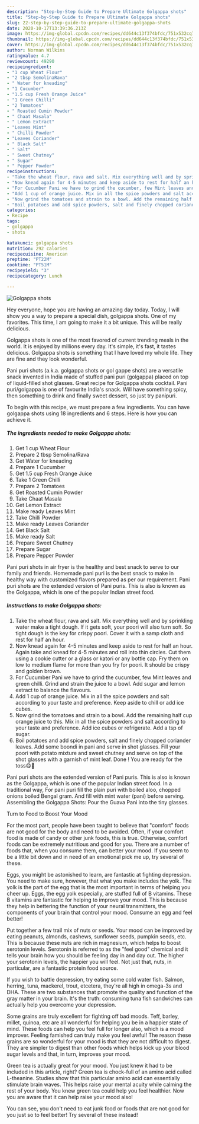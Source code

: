 ```yaml
---
description: "Step-by-Step Guide to Prepare Ultimate Golgappa shots"
title: "Step-by-Step Guide to Prepare Ultimate Golgappa shots"
slug: 22-step-by-step-guide-to-prepare-ultimate-golgappa-shots
date: 2020-10-17T13:39:36.213Z
image: https://img-global.cpcdn.com/recipes/dd644c13f374bfdc/751x532cq70/golgappa-shots-recipe-main-photo.jpg
thumbnail: https://img-global.cpcdn.com/recipes/dd644c13f374bfdc/751x532cq70/golgappa-shots-recipe-main-photo.jpg
cover: https://img-global.cpcdn.com/recipes/dd644c13f374bfdc/751x532cq70/golgappa-shots-recipe-main-photo.jpg
author: Norman Wilkins
ratingvalue: 4.7
reviewcount: 49290
recipeingredient:
- "1 cup Wheat Flour"
- "2 tbsp SemolinaRava"
- " Water for kneading"
- "1 Cucumber"
- "1.5 cup Fresh Orange Juice"
- "1 Green Chilli"
- "2 Tomatoes"
- " Roasted Cumin Powder"
- " Chaat Masala"
- " Lemon Extract"
- "Leaves Mint"
- " Chilli Powder"
- "Leaves Coriander"
- " Black Salt"
- " Salt"
- " Sweet Chutney"
- " Sugar"
- " Pepper Powder"
recipeinstructions:
- "Take the wheat flour, rava and salt. Mix everything well and by sprinkling water make a tight dough. If it gets soft, your poori will also turn soft. So tight dough is the key for crispy poori. Cover it with a samp cloth and rest for half an hour."
- "Now knead again for 4-5 minutes and keep aside to rest for half an hour. Again take and knead for 4-5 minutes and roll into thin circles. Cut them using a cookie cutter or a glass or katori or any bottle cap. Fry them on low to medium flame for more than you fry for poori. It should be crispy and golden brown."
- "For Cucumber Pani we have to grind the cucumber, few Mint leaves and green chilli. Grind and strain the juice to a bowl. Add sugar and lemon extract to balance the flavours."
- "Add 1 cup of orange juice. Mix in all the spice powders and salt according to your taste and preference. Keep aside to chill or add ice cubes."
- "Now grind the tomatoes and strain to a bowl. Add the remaining half cup orange juice to this. Mix in all the spice powders and salt according to your taste and preference. Add ice cubes or refrigerate. Add a tsp of sugar."
- "Boil potatoes and add spice powders, salt and finely chopped coriander leaves. Add some boondi in pani and serve in shot glasses. Fill your poori with potato mixture and sweet chutney and serve on top of the shot glasses with a garnish of mint leaf. Done ! You are ready for the toss😋🥂"
categories:
- Recipe
tags:
- golgappa
- shots

katakunci: golgappa shots 
nutrition: 292 calories
recipecuisine: American
preptime: "PT22M"
cooktime: "PT51M"
recipeyield: "3"
recipecategory: Lunch

---
```



![Golgappa shots](https://img-global.cpcdn.com/recipes/dd644c13f374bfdc/751x532cq70/golgappa-shots-recipe-main-photo.jpg)

Hey everyone, hope you are having an amazing day today. Today, I will show you a way to prepare a special dish, golgappa shots. One of my favorites. This time, I am going to make it a bit unique. This will be really delicious.

Golgappa shots is one of the most favored of current trending meals in the world. It is enjoyed by millions every day. It's simple, it's fast, it tastes delicious. Golgappa shots is something that I have loved my whole life. They are fine and they look wonderful.

Pani puri shots (a.k.a. golgappa shots or gol gappe shots) are a versatile snack invented in India made of stuffed pani puri (golgappa) placed on top of liquid-filled shot glasses. Great recipe for Golgappa shots cocktail. Pani puri/golgappa is one of favourite India&#39;s snack. Will have something spicy, then something to drink and finally sweet dessert, so just try panipuri.


To begin with this recipe, we must prepare a few ingredients. You can have golgappa shots using 18 ingredients and 6 steps. Here is how you can achieve it.

<!--inarticleads1-->

##### The ingredients needed to make Golgappa shots:

1. Get 1 cup Wheat Flour
1. Prepare 2 tbsp Semolina/Rava
1. Get  Water for kneading
1. Prepare 1 Cucumber
1. Get 1.5 cup Fresh Orange Juice
1. Take 1 Green Chilli
1. Prepare 2 Tomatoes
1. Get  Roasted Cumin Powder
1. Take  Chaat Masala
1. Get  Lemon Extract
1. Make ready Leaves Mint
1. Take  Chilli Powder
1. Make ready Leaves Coriander
1. Get  Black Salt
1. Make ready  Salt
1. Prepare  Sweet Chutney
1. Prepare  Sugar
1. Prepare  Pepper Powder


Pani puri shots in air fryer is the healthy and best snack to serve to our family and friends. Homemade pani puri is the best snack to make in healthy way with customized flavors prepared as per our requirement. Pani puri shots are the extended version of Pani puris. This is also is known as the Golgappa, which is one of the popular Indian street food. 

<!--inarticleads2-->

##### Instructions to make Golgappa shots:

1. Take the wheat flour, rava and salt. Mix everything well and by sprinkling water make a tight dough. If it gets soft, your poori will also turn soft. So tight dough is the key for crispy poori. Cover it with a samp cloth and rest for half an hour.
1. Now knead again for 4-5 minutes and keep aside to rest for half an hour. Again take and knead for 4-5 minutes and roll into thin circles. Cut them using a cookie cutter or a glass or katori or any bottle cap. Fry them on low to medium flame for more than you fry for poori. It should be crispy and golden brown.
1. For Cucumber Pani we have to grind the cucumber, few Mint leaves and green chilli. Grind and strain the juice to a bowl. Add sugar and lemon extract to balance the flavours.
1. Add 1 cup of orange juice. Mix in all the spice powders and salt according to your taste and preference. Keep aside to chill or add ice cubes.
1. Now grind the tomatoes and strain to a bowl. Add the remaining half cup orange juice to this. Mix in all the spice powders and salt according to your taste and preference. Add ice cubes or refrigerate. Add a tsp of sugar.
1. Boil potatoes and add spice powders, salt and finely chopped coriander leaves. Add some boondi in pani and serve in shot glasses. Fill your poori with potato mixture and sweet chutney and serve on top of the shot glasses with a garnish of mint leaf. Done ! You are ready for the toss😋🥂


Pani puri shots are the extended version of Pani puris. This is also is known as the Golgappa, which is one of the popular Indian street food. In a traditional way, For pani puri fill the plain puri with boiled aloo, chopped onions boiled Bengal gram. And fill with mint water (pani) before serving. Assembling the Golgappa Shots: Pour the Guava Pani into the tiny glasses. 

Turn to Food to Boost Your Mood


For the most part, people have been taught to believe that "comfort" foods are not good for the body and need to be avoided. Often, if your comfort food is made of candy or other junk foods, this is true. Otherwise, comfort foods can be extremely nutritious and good for you. There are a number of foods that, when you consume them, can better your mood. If you seem to be a little bit down and in need of an emotional pick me up, try several of these.

Eggs, you might be astonished to learn, are fantastic at fighting depression. You need to make sure, however, that what you make includes the yolk. The yolk is the part of the egg that is the most important in terms of helping you cheer up. Eggs, the egg yolk especially, are stuffed full of B vitamins. These B vitamins are fantastic for helping to improve your mood. This is because they help in bettering the function of your neural transmitters, the components of your brain that control your mood. Consume an egg and feel better!

Put together a few trail mix of nuts or seeds. Your mood can be improved by eating peanuts, almonds, cashews, sunflower seeds, pumpkin seeds, etc. This is because these nuts are rich in magnesium, which helps to boost serotonin levels. Serotonin is referred to as the "feel good" chemical and it tells your brain how you should be feeling day in and day out. The higher your serotonin levels, the happier you will feel. Not just that, nuts, in particular, are a fantastic protein food source.

If you wish to battle depression, try eating some cold water fish. Salmon, herring, tuna, mackerel, trout, etcetera, they're all high in omega-3s and DHA. These are two substances that promote the quality and function of the gray matter in your brain. It's the truth: consuming tuna fish sandwiches can actually help you overcome your depression. 

Some grains are truly excellent for fighting off bad moods. Teff, barley, millet, quinoa, etc are all wonderful for helping you be in a happier state of mind. These foods can help you feel full for longer also, which is a mood improver. Feeling famished can truly make you feel awful! The reason these grains are so wonderful for your mood is that they are not difficult to digest. They are simpler to digest than other foods which helps kick up your blood sugar levels and that, in turn, improves your mood.

Green tea is actually great for your mood. You just knew it had to be included in this article, right? Green tea is chock-full of an amino acid called L-theanine. Studies show that this particular amino acid can essentially stimulate brain waves. This helps raise your mental acuity while calming the rest of your body. You knew green tea could help you feel healthier. Now you are aware that it can help raise your mood also!

You can see, you don't need to eat junk food or foods that are not good for you just so to feel better! Try several of these instead!

